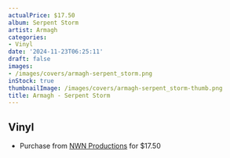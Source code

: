 ```yaml
---
actualPrice: $17.50
album: Serpent Storm
artist: Armagh
categories:
- Vinyl
date: '2024-11-23T06:25:11'
draft: false
images:
- /images/covers/armagh-serpent_storm.png
inStock: true
thumbnailImage: /images/covers/armagh-serpent_storm-thumb.png
title: Armagh - Serpent Storm
---
```


## Vinyl
* Purchase from [NWN Productions](http://shop.nwnprod.com/index.php?route=product/product&path=75&product_id=40092&sort=pd.name&order=ASC) for $17.50
